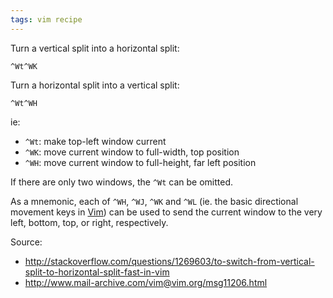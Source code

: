 ```yaml
---
tags: vim recipe
---
```


Turn a vertical split into a horizontal split:

    ^Wt^WK

Turn a horizontal split into a vertical split:

    ^Wt^WH

ie:

-   `^Wt`: make top-left window current
-   `^WK`: move current window to full-width, top position
-   `^WH`: move current window to full-height, far left position

If there are only two windows, the `^Wt` can be omitted.

As a mnemonic, each of `^WH`, `^WJ`, `^WK` and `^WL` (ie. the basic directional movement keys in [Vim](/wiki/Vim)) can be used to send the current window to the very left, bottom, top, or right, respectively.

Source:

-   <http://stackoverflow.com/questions/1269603/to-switch-from-vertical-split-to-horizontal-split-fast-in-vim>
-   <http://www.mail-archive.com/vim@vim.org/msg11206.html>

